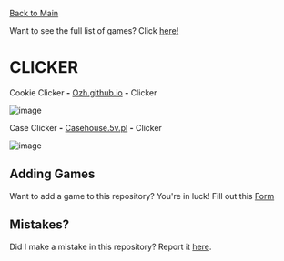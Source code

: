 [Back to Main](/../main/README.md)

Want to see the full list of games? Click [here!](/../main/Categories/All-Games-List.md)

# CLICKER

Cookie Clicker **-** <a href="https://ozh.github.io/cookieclicker/">Ozh.github.io</a> **-** Clicker 

![image](https://github.com/Zryak/Open-Games/assets/152645699/187c392c-5859-46d8-8b35-9d4d96345e67)

Case Clicker **-** <a href="https://casehouse.5v.pl/">Casehouse.5v.pl</a> **-** Clicker 

![image](https://github.com/Zryak/Open-Games/assets/152645699/4dc4ca85-14dd-4e69-b6cc-6575b799cb4d)

## Adding Games
Want to add a game to this repository? You're in luck! Fill out this [Form](https://github.com/Zryak/Open-Games/issues/new?assignees=zryak&labels=game%2Cwebsite%2Cadd+game&projects=&template=WebsiteRequest.yml&title=%5BGame%5D%3A+I+want+)

## Mistakes?
Did I make a mistake in this repository? Report it [here](https://github.com/Zryak/Open-Games/issues/new?assignees=zryak&labels=game%2Cwebsite&projects=&template=Mistake.yml&title=%5BGame%5D%3A+You+wronged+).
